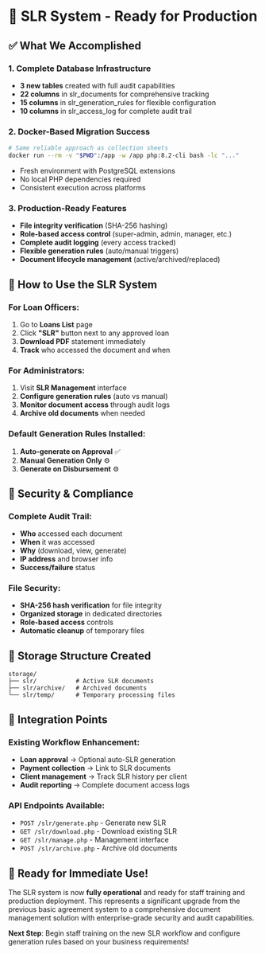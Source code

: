 # 🚀 SLR System - Ready for Production

## ✅ What We Accomplished

### 1. Complete Database Infrastructure
- **3 new tables** created with full audit capabilities
- **22 columns** in slr_documents for comprehensive tracking
- **15 columns** in slr_generation_rules for flexible configuration
- **10 columns** in slr_access_log for complete audit trail

### 2. Docker-Based Migration Success
```bash
# Same reliable approach as collection sheets
docker run --rm -v "$PWD":/app -w /app php:8.2-cli bash -lc "..."
```
- Fresh environment with PostgreSQL extensions
- No local PHP dependencies required
- Consistent execution across platforms

### 3. Production-Ready Features
- **File integrity verification** (SHA-256 hashing)
- **Role-based access control** (super-admin, admin, manager, etc.)
- **Complete audit logging** (every access tracked)
- **Flexible generation rules** (auto/manual triggers)
- **Document lifecycle management** (active/archived/replaced)

## 🎯 How to Use the SLR System

### For Loan Officers:
1. Go to **Loans List** page
2. Click **"SLR"** button next to any approved loan
3. **Download PDF** statement immediately
4. **Track** who accessed the document and when

### For Administrators:
1. Visit **SLR Management** interface
2. **Configure generation rules** (auto vs manual)
3. **Monitor document access** through audit logs
4. **Archive old documents** when needed

### Default Generation Rules Installed:
1. **Auto-generate on Approval** ✅
2. **Manual Generation Only** ⚙️
3. **Generate on Disbursement** ⚙️

## 🔐 Security & Compliance

### Complete Audit Trail:
- **Who** accessed each document
- **When** it was accessed
- **Why** (download, view, generate)
- **IP address** and browser info
- **Success/failure** status

### File Security:
- **SHA-256 hash verification** for file integrity
- **Organized storage** in dedicated directories
- **Role-based access** controls
- **Automatic cleanup** of temporary files

## 📁 Storage Structure Created
```
storage/
├── slr/           # Active SLR documents
├── slr/archive/   # Archived documents  
└── slr/temp/      # Temporary processing files
```

## 🔄 Integration Points

### Existing Workflow Enhancement:
- **Loan approval** → Optional auto-SLR generation
- **Payment collection** → Link to SLR documents
- **Client management** → Track SLR history per client
- **Audit reporting** → Complete document access logs

### API Endpoints Available:
- `POST /slr/generate.php` - Generate new SLR
- `GET /slr/download.php` - Download existing SLR
- `GET /slr/manage.php` - Management interface
- `POST /slr/archive.php` - Archive old documents

## 🎉 Ready for Immediate Use!

The SLR system is now **fully operational** and ready for staff training and production deployment. This represents a significant upgrade from the previous basic agreement system to a comprehensive document management solution with enterprise-grade security and audit capabilities.

**Next Step**: Begin staff training on the new SLR workflow and configure generation rules based on your business requirements!